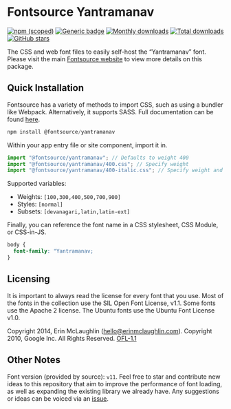 # Fontsource Yantramanav

[![npm (scoped)](https://img.shields.io/npm/v/@fontsource/yantramanav?color=brightgreen)](https://www.npmjs.com/package/@fontsource/yantramanav) [![Generic badge](https://img.shields.io/badge/fontsource-passing-brightgreen)](https://github.com/fontsource/fontsource) [![Monthly downloads](https://badgen.net/npm/dm/@fontsource/yantramanav)](https://github.com/fontsource/fontsource) [![Total downloads](https://badgen.net/npm/dt/@fontsource/yantramanav)](https://github.com/fontsource/fontsource) [![GitHub stars](https://img.shields.io/github/stars/fontsource/fontsource.svg?style=social&label=Star)](https://github.com/fontsource/fontsource/stargazers)

The CSS and web font files to easily self-host the “Yantramanav” font. Please visit the main [Fontsource website](https://fontsource.org/fonts/yantramanav) to view more details on this package.

## Quick Installation

Fontsource has a variety of methods to import CSS, such as using a bundler like Webpack. Alternatively, it supports SASS. Full documentation can be found [here](https://fontsource.org/docs/introduction).

```javascript
npm install @fontsource/yantramanav
```

Within your app entry file or site component, import it in.

```javascript
import "@fontsource/yantramanav"; // Defaults to weight 400
import "@fontsource/yantramanav/400.css"; // Specify weight
import "@fontsource/yantramanav/400-italic.css"; // Specify weight and style

```

Supported variables:
- Weights: `[100,300,400,500,700,900]`
- Styles: `[normal]`
- Subsets: `[devanagari,latin,latin-ext]`

Finally, you can reference the font name in a CSS stylesheet, CSS Module, or CSS-in-JS.

```css
body {
  font-family: "Yantramanav;
}
```

## Licensing
It is important to always read the license for every font that you use.
Most of the fonts in the collection use the SIL Open Font License, v1.1. Some fonts use the Apache 2 license. The Ubuntu fonts use the Ubuntu Font License v1.0.

Copyright 2014, Erin McLaughlin (hello@erinmclaughlin.com). Copyright 2010, Google Inc. All Rights Reserved.
[OFL-1.1](http://scripts.sil.org/OFL)

## Other Notes
Font version (provided by source): `v11`.
Feel free to star and contribute new ideas to this repository that aim to improve the performance of font loading, as well as expanding the existing library we already have. Any suggestions or ideas can be voiced via an [issue](https://github.com/fontsource/fontsource/issues).
